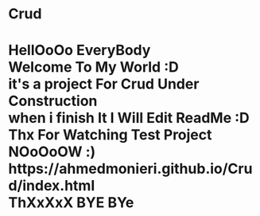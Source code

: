 # Crud
<h1>
HellOoOo EveryBody <br>
Welcome To My World :D <br>
it's a project For Crud Under Construction <br>
when i finish It I Will Edit ReadMe :D <br>
Thx For Watching Test Project NOoOoOW :) <br>
https://ahmedmonieri.github.io/Crud/index.html<br>
ThXxXxX BYE BYe </h1> 
